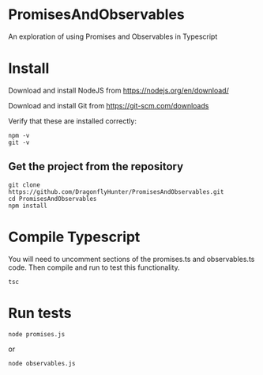 # PromisesAndObservables
An exploration of using Promises and Observables in Typescript

# Install
Download and install NodeJS from https://nodejs.org/en/download/

Download and install Git from https://git-scm.com/downloads

Verify that these are installed correctly:
```
npm -v
git -v
```
## Get the project from the repository
```
git clone https://github.com/DragonflyHunter/PromisesAndObservables.git
cd PromisesAndObservables
npm install
```
# Compile Typescript
You will need to uncomment sections of the promises.ts and observables.ts code.  Then compile and run to test this functionality.
```
tsc
```

# Run tests
```
node promises.js
```

or

```
node observables.js
```

